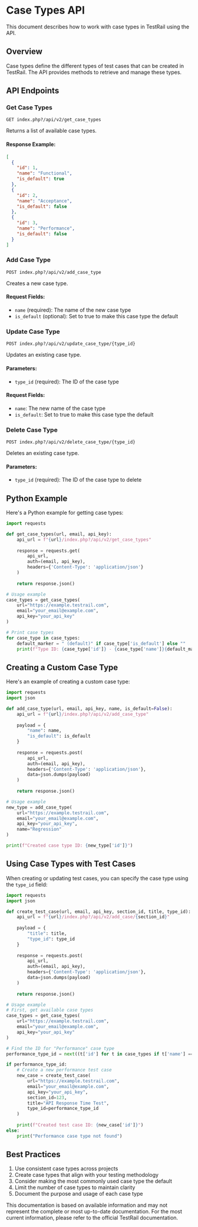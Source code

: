 # Case Types API

This document describes how to work with case types in TestRail using the API.

## Overview

Case types define the different types of test cases that can be created in TestRail. The API provides methods to retrieve and manage these types.

## API Endpoints

### Get Case Types

```
GET index.php?/api/v2/get_case_types
```

Returns a list of available case types.

#### Response Example:

```json
[
  {
    "id": 1,
    "name": "Functional",
    "is_default": true
  },
  {
    "id": 2,
    "name": "Acceptance",
    "is_default": false
  },
  {
    "id": 3,
    "name": "Performance",
    "is_default": false
  }
]
```

### Add Case Type

```
POST index.php?/api/v2/add_case_type
```

Creates a new case type.

#### Request Fields:

- `name` (required): The name of the new case type
- `is_default` (optional): Set to true to make this case type the default

### Update Case Type

```
POST index.php?/api/v2/update_case_type/{type_id}
```

Updates an existing case type.

#### Parameters:

- `type_id` (required): The ID of the case type

#### Request Fields:

- `name`: The new name of the case type
- `is_default`: Set to true to make this case type the default

### Delete Case Type

```
POST index.php?/api/v2/delete_case_type/{type_id}
```

Deletes an existing case type.

#### Parameters:

- `type_id` (required): The ID of the case type to delete

## Python Example

Here's a Python example for getting case types:

```python
import requests

def get_case_types(url, email, api_key):
    api_url = f"{url}/index.php?/api/v2/get_case_types"
    
    response = requests.get(
        api_url,
        auth=(email, api_key),
        headers={'Content-Type': 'application/json'}
    )
    
    return response.json()

# Usage example
case_types = get_case_types(
    url="https://example.testrail.com",
    email="your_email@example.com",
    api_key="your_api_key"
)

# Print case types
for case_type in case_types:
    default_marker = " (default)" if case_type['is_default'] else ""
    print(f"Type ID: {case_type['id']} - {case_type['name']}{default_marker}")
```

## Creating a Custom Case Type

Here's an example of creating a custom case type:

```python
import requests
import json

def add_case_type(url, email, api_key, name, is_default=False):
    api_url = f"{url}/index.php?/api/v2/add_case_type"
    
    payload = {
        "name": name,
        "is_default": is_default
    }
    
    response = requests.post(
        api_url,
        auth=(email, api_key),
        headers={'Content-Type': 'application/json'},
        data=json.dumps(payload)
    )
    
    return response.json()

# Usage example
new_type = add_case_type(
    url="https://example.testrail.com",
    email="your_email@example.com",
    api_key="your_api_key",
    name="Regression"
)

print(f"Created case type ID: {new_type['id']}")
```

## Using Case Types with Test Cases

When creating or updating test cases, you can specify the case type using the `type_id` field:

```python
import requests
import json

def create_test_case(url, email, api_key, section_id, title, type_id):
    api_url = f"{url}/index.php?/api/v2/add_case/{section_id}"
    
    payload = {
        "title": title,
        "type_id": type_id
    }
    
    response = requests.post(
        api_url,
        auth=(email, api_key),
        headers={'Content-Type': 'application/json'},
        data=json.dumps(payload)
    )
    
    return response.json()

# Usage example
# First, get available case types
case_types = get_case_types(
    url="https://example.testrail.com",
    email="your_email@example.com",
    api_key="your_api_key"
)

# Find the ID for "Performance" case type
performance_type_id = next((t['id'] for t in case_types if t['name'] == 'Performance'), None)

if performance_type_id:
    # Create a new performance test case
    new_case = create_test_case(
        url="https://example.testrail.com",
        email="your_email@example.com",
        api_key="your_api_key",
        section_id=123,
        title="API Response Time Test",
        type_id=performance_type_id
    )
    
    print(f"Created test case ID: {new_case['id']}")
else:
    print("Performance case type not found")
```

## Best Practices

1. Use consistent case types across projects
2. Create case types that align with your testing methodology
3. Consider making the most commonly used case type the default
4. Limit the number of case types to maintain clarity
5. Document the purpose and usage of each case type

This documentation is based on available information and may not represent the complete or most up-to-date documentation. For the most current information, please refer to the official TestRail documentation.
